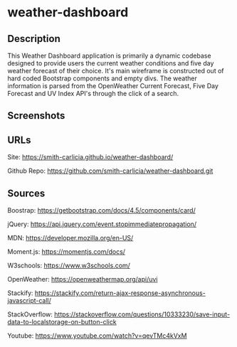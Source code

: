 # weather-dashboard

## Description 

This Weather Dashboard application is primarily a dynamic codebase designed to provide users the current weather conditions and five day weather forecast of their choice. It's main wireframe is constructed out of hard coded Bootstrap components and empty divs. The weather information is parsed from the OpenWeather Current Forecast, Five Day Forecast and UV Index API's through the click of a search. 

## Screenshots

## URLs

Site:  https://smith-carlicia.github.io/weather-dashboard/

Github Repo: https://github.com/smith-carlicia/weather-dashboard.git


## Sources

Boostrap: https://getbootstrap.com/docs/4.5/components/card/

jQuery: https://api.jquery.com/event.stopimmediatepropagation/

MDN: https://developer.mozilla.org/en-US/

Moment.js: https://momentjs.com/docs/

W3schools: https://www.w3schools.com/

OpenWeather: https://openweathermap.org/api/uvi

Stackify: https://stackify.com/return-ajax-response-asynchronous-javascript-call/

StackOverflow: https://stackoverflow.com/questions/10333230/save-input-data-to-localstorage-on-button-click

Youtube: https://www.youtube.com/watch?v=qevTMc4kVxM

